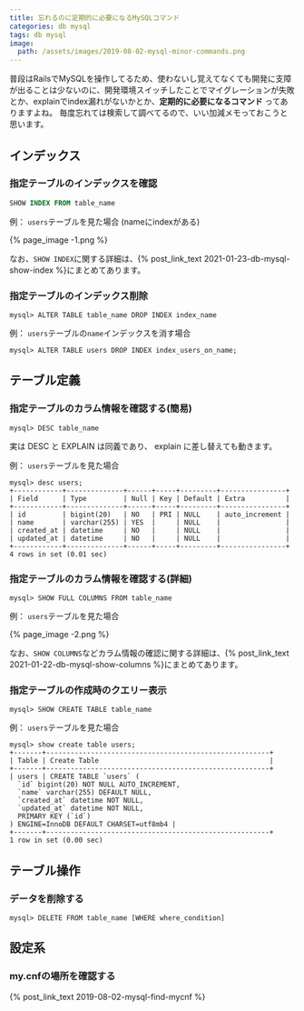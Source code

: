 ```yaml
---
title: 忘れるのに定期的に必要になるMySQLコマンド
categories: db mysql
tags: db mysql
image:
  path: /assets/images/2019-08-02-mysql-minor-commands.png
---
```


普段はRailsでMySQLを操作してるため、使わないし覚えてなくても開発に支障が出ることは少ないのに、開発環境スイッチしたことでマイグレーションが失敗とか、explainでindex漏れがないかとか、**定期的に必要になるコマンド** ってありますよね。
毎度忘れては検索して調べてるので、いい加減メモっておこうと思います。

## インデックス

### 指定テーブルのインデックスを確認

```sql
SHOW INDEX FROM table_name
```

例： `users`テーブルを見た場合 (nameにindexがある)

{% page_image -1.png %}

なお、`SHOW INDEX`に関する詳細は、{% post_link_text 2021-01-23-db-mysql-show-index %}にまとめてあります。


### 指定テーブルのインデックス削除

```
mysql> ALTER TABLE table_name DROP INDEX index_name
```

例： `users`テーブルの`name`インデックスを消す場合
```
mysql> ALTER TABLE users DROP INDEX index_users_on_name;
```

## テーブル定義


### 指定テーブルのカラム情報を確認する(簡易)

```
mysql> DESC table_name
```
実は DESC と EXPLAIN は同義であり、 explain に差し替えても動きます。

例： `users`テーブルを見た場合
```
mysql> desc users;
+------------+--------------+------+-----+---------+----------------+
| Field      | Type         | Null | Key | Default | Extra          |
+------------+--------------+------+-----+---------+----------------+
| id         | bigint(20)   | NO   | PRI | NULL    | auto_increment |
| name       | varchar(255) | YES  |     | NULL    |                |
| created_at | datetime     | NO   |     | NULL    |                |
| updated_at | datetime     | NO   |     | NULL    |                |
+------------+--------------+------+-----+---------+----------------+
4 rows in set (0.01 sec)
```

### 指定テーブルのカラム情報を確認する(詳細)
```
mysql> SHOW FULL COLUMNS FROM table_name
```


例： `users`テーブルを見た場合

{% page_image -2.png %}

なお、`SHOW COLUMNS`などカラム情報の確認に関する詳細は、{% post_link_text 2021-01-22-db-mysql-show-columns %}にまとめてあります。

### 指定テーブルの作成時のクエリー表示

```
mysql> SHOW CREATE TABLE table_name
```


例： `users`テーブルを見た場合

```
mysql> show create table users;
+-------+-------------------------------------------------------+
| Table | Create Table                                          |
+-------+-------------------------------------------------------+
| users | CREATE TABLE `users` (
  `id` bigint(20) NOT NULL AUTO_INCREMENT,
  `name` varchar(255) DEFAULT NULL,
  `created_at` datetime NOT NULL,
  `updated_at` datetime NOT NULL,
  PRIMARY KEY (`id`)
) ENGINE=InnoDB DEFAULT CHARSET=utf8mb4 |
+-------+-------------------------------------------------------+
1 row in set (0.00 sec)
```



## テーブル操作

### データを削除する

```
mysql> DELETE FROM table_name [WHERE where_condition]
```


## 設定系


### my.cnfの場所を確認する

{% post_link_text 2019-08-02-mysql-find-mycnf %}
